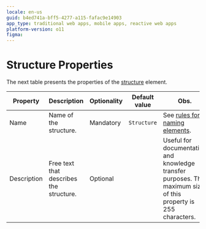 ```yaml
---
locale: en-us
guid: b4ed741a-bff5-4277-a115-fafac9e14903
app_type: traditional web apps, mobile apps, reactive web apps
platform-version: o11
figma:
---
```


# Structure Properties

The next table presents the properties of the [structure](<../../../integration-with-systems/integration-studio/managing-extensions/structure-define.md>) element.  

|Property|Description|Optionality|Default value|Obs.|
|--- |--- |--- |--- |--- |
|Name|Name of the structure.|Mandatory|`Structure `|See [rules for naming elements](<../element-naming.md>).|
|Description|Free text that describes the structure.|Optional||Useful for documentation and knowledge transfer purposes. The maximum size of this property is 255 characters.|

